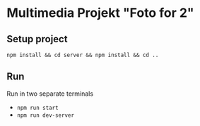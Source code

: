 # Multimedia Projekt "Foto for 2"

## Setup project
`npm install && cd server && npm install && cd ..`

## Run
Run in two separate terminals
- `npm run start`
- `npm run dev-server`
